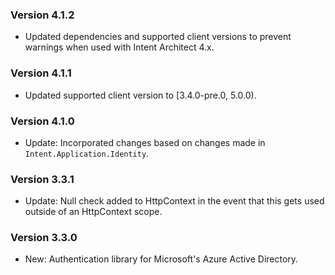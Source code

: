 ### Version 4.1.2

- Updated dependencies and supported client versions to prevent warnings when used with Intent Architect 4.x.

### Version 4.1.1

- Updated supported client version to [3.4.0-pre.0, 5.0.0).

### Version 4.1.0

- Update: Incorporated changes based on changes made in `Intent.Application.Identity`.

### Version 3.3.1

- Update: Null check added to HttpContext in the event that this gets used outside of an HttpContext scope.

### Version 3.3.0

- New: Authentication library for Microsoft's Azure Active Directory.
